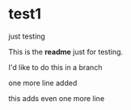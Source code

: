 # test1
just testing

This is the <b>readme</b> just for testing.

I'd like to do this in a branch

one more line added

this adds even one more line
